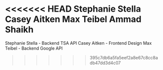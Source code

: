 <<<<<<< HEAD
Stephanie Stella
Casey Aitken
Max Teibel
Ammad Shaikh
=======
Stephanie Stella - Backend TSA API
Casey Aitken - Frontend Design
Max Teibel - Backend Google API
>>>>>>> 395c7db6a5fa5eef2a8e67c8cc8adb47dd3d4c07
